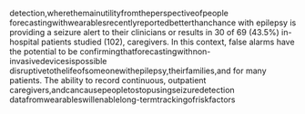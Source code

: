 detection,wherethemainutilityfromtheperspectiveofpeople forecastingwithwearablesrecentlyreportedbetterthanchance
with epilepsy is providing a seizure alert to their clinicians or results in 30 of 69 (43.5%) in-hospital patients studied (102),
caregivers. In this context, false alarms have the potential to be confirmingthatforecastingwithnon-invasivedevicesispossible
disruptivetothelifeofsomeonewithepilepsy,theirfamilies,and for many patients. The ability to record continuous, outpatient
caregivers,andcancausepeopletostopusingseizuredetection datafromwearableswillenablelong-termtrackingofriskfactors